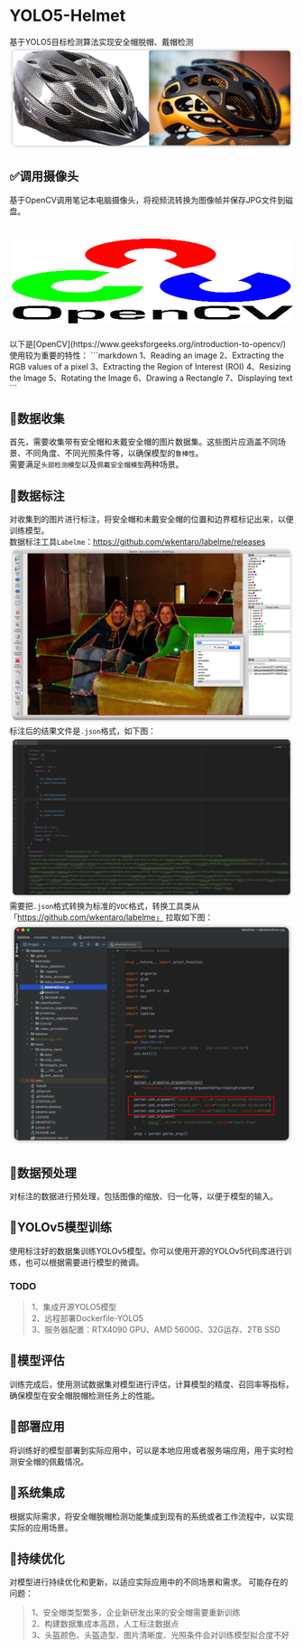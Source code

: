 # YOLO5-Helmet
基于YOLO5目标检测算法实现安全帽脱帽、戴帽检测
![](readmePicture/HatDEMO.png)

## ✅调用摄像头
基于OpenCV调用笔记本电脑摄像头，将视频流转换为图像帧并保存JPG文件到磁盘。

<h1 align="center">
 <img alt="opencv-python" height="150" src="readmePicture/OpenCV.svg" title="OpenCV" width="500"/><br>
</h1>
以下是[OpenCV](https://www.geeksforgeeks.org/introduction-to-opencv/)使用较为重要的特性：
```markdown
1、Reading an image
2、Extracting the RGB values of a pixel
3、Extracting the Region of Interest (ROI)
4、Resizing the Image
5、Rotating the Image
6、Drawing a Rectangle
7、Displaying text
```

## 📌数据收集
首先，需要收集带有安全帽和未戴安全帽的图片数据集。这些图片应涵盖不同场景、不同角度、不同光照条件等，以确保模型的`鲁棒性`。<br>
需要满足`头部检测模型`以及`佩戴安全帽模型`两种场景。<br>

## 📌数据标注 
对收集到的图片进行标注，将安全帽和未戴安全帽的位置和边界框标记出来，以便训练模型。<br>
数据标注工具`Labelme`：https://github.com/wkentaro/labelme/releases <br>
<img alt="opencv-python" src="readmePicture/annotation.png" title="OpenCV"/><br>
标注后的结果文件是`.json`格式，如下图：<br>
<img alt="opencv-python" src="readmePicture/labelmeSourceFile.png" title="OpenCV"/><br>
需要把`.json`格式转换为标准的`VOC`格式，转换工具类从 「https://github.com/wkentaro/labelme」 拉取如下图：<br>
<img alt="opencv-python" src="readmePicture/labelme2voc.png" title="OpenCV"/><br>


## 📌数据预处理
对标注的数据进行预处理，包括图像的缩放、归一化等，以便于模型的输入。

## 📌YOLOv5模型训练
使用标注好的数据集训练YOLOv5模型。你可以使用开源的YOLOv5代码库进行训练，也可以根据需要进行模型的微调。
### TODO
> 1、集成开源YOLO5模型
> <br>
> 2、远程部署Dockerfile-YOLO5
> <br>
> 3、服务器配置：RTX4090 GPU、AMD 5600G、32G运存、2TB SSD
> 


## 📌模型评估
训练完成后，使用测试数据集对模型进行评估，计算模型的精度、召回率等指标，确保模型在安全帽脱帽检测任务上的性能。

## 📌部署应用
将训练好的模型部署到实际应用中，可以是本地应用或者服务端应用，用于实时检测安全帽的佩戴情况。

## 📌系统集成
根据实际需求，将安全帽脱帽检测功能集成到现有的系统或者工作流程中，以实现实际的应用场景。

## 📌持续优化
对模型进行持续优化和更新，以适应实际应用中的不同场景和需求。
可能存在的问题：<br>
> 1、安全帽类型繁多，企业新研发出来的安全帽需要重新训练<br>
> 2、构建数据集成本高昂，人工标注数据点<br>
> 3、头盔颜色、头盔造型、图片清晰度、光照条件会对训练模型拟合度不好<br>